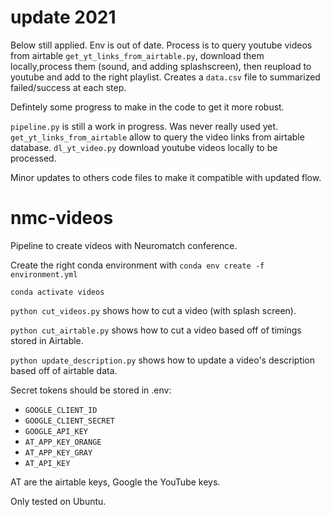 # update 2021
Below still applied. Env is out of date.
Process is to query youtube videos from airtable `get_yt_links_from_airtable.py`, download them locally,process them (sound, and adding splashscreen), then reupload to youtube and 
add to the right playlist. Creates a `data.csv` file to summarized failed/success at each step. 

Defintely some progress to make in the code to get it more robust.

`pipeline.py` is still a work in progress. Was never really used yet. 
`get_yt_links_from_airtable` allow to query the video links from airtable database.
`dl_yt_video.py` download youtube videos locally to be processed.

Minor updates to others code files to make it compatible with updated flow. 


# nmc-videos

Pipeline to create videos with Neuromatch conference.

Create the right conda environment with `conda env create -f environment.yml`

`conda activate videos`

`python cut_videos.py` shows how to cut a video (with splash screen).

`python cut_airtable.py` shows how to cut a video based off of timings stored in
Airtable. 

`python update_description.py` shows how to update a video's description based 
off of airtable data.

Secret tokens should be stored in .env:

* `GOOGLE_CLIENT_ID`
* `GOOGLE_CLIENT_SECRET`
* `GOOGLE_API_KEY`
* `AT_APP_KEY_ORANGE`
* `AT_APP_KEY_GRAY`
* `AT_API_KEY`

AT are the airtable keys, Google the YouTube keys.

Only tested on Ubuntu.

